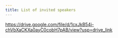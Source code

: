 ```yaml
---
title: List of invited speakers
---
```

<!-- <iframe class="doc" src="https://docs.google.com/document/d/e/2PACX-1vQvMqhB6HrDYDJzv5a4NGoZL_M-uDcQtKuVt4SmXvNwFT95M2VPflPcIDqdsWkl0Ml0Os5PTQhAfb74/pub?embedded=true" marginheight="0" marginwidth="0" width=800px height=1000px></iframe> -->
<!-- <iframe src="https://docs.google.com/presentation/d/e/2PACX-1vSrFFFMBXwSp44g1i6TaW_Fu7JwXyKnfnqOKSkL8l_gpRF66PPogb_7q7zEAXBUF9QIeniFg-qfcHnP/embed?start=false&loop=false&delayms=1000" frameborder="0" width="816" height="1085" allowfullscreen="true" mozallowfullscreen="true" webkitallowfullscreen="true" start="false" onclick="return false;"></iframe>   -->

https://drive.google.com/file/d/1cxJkB54i-chVbXaCKXa0ayC0cobH7pAB/view?usp=drive_link